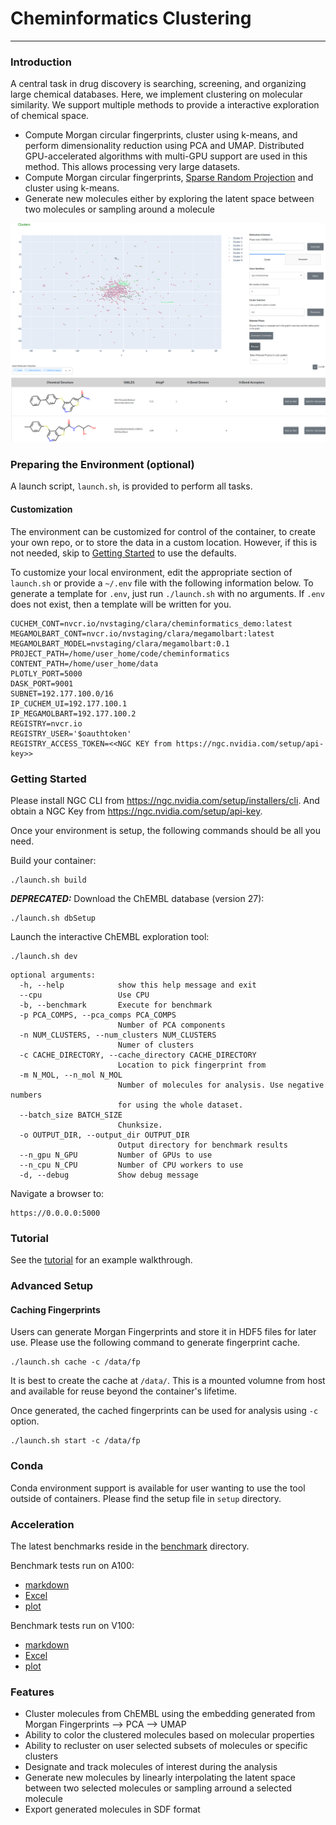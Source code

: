 # Cheminformatics Clustering
---

### Introduction

A central task in drug discovery is searching, screening, and organizing large chemical databases.
Here, we implement clustering on molecular similarity. We support multiple methods to provide a interactive exploration of chemical space.

 - Compute Morgan circular fingerprints, cluster using k-means, and perform dimensionality reduction using PCA and UMAP. Distributed GPU-accelerated algorithms with multi-GPU support are used in this method. This allows processing very large datasets.
 - Compute Morgan circular fingerprints, [Sparse Random Projection](https://docs.rapids.ai/api/cuml/stable/api.html?highlight=sparserandomprojection#cuml.random_projection.SparseRandomProjection) and cluster using k-means.
 - Generate new molecules either by exploring the latent space between two molecules or sampling around a molecule

![screenshot](tutorial/assets/screenshot.png "Screenshot of cheminformatics dashboard")

### Preparing the Environment (optional)
A launch script, `launch.sh`, is provided to perform all tasks.

#### Customization

The environment can be customized for control of the container, to create your own repo, or to store the data in a custom location. However, if this is not needed, skip to [Getting Started](#getting-started) to use the defaults.

To customize your local environment, edit the appropriate section of `launch.sh` or provide a `~/.env` file with the following information below.
To generate a template for `.env`, just run `./launch.sh` with no arguments.
If `.env` does not exist, then a template will be written for you.

```
CUCHEM_CONT=nvcr.io/nvstaging/clara/cheminformatics_demo:latest
MEGAMOLBART_CONT=nvcr.io/nvstaging/clara/megamolbart:latest
MEGAMOLBART_MODEL=nvstaging/clara/megamolbart:0.1
PROJECT_PATH=/home/user_home/code/cheminformatics
CONTENT_PATH=/home/user_home/data
PLOTLY_PORT=5000
DASK_PORT=9001
SUBNET=192.177.100.0/16
IP_CUCHEM_UI=192.177.100.1
IP_MEGAMOLBART=192.177.100.2
REGISTRY=nvcr.io
REGISTRY_USER='$oauthtoken'
REGISTRY_ACCESS_TOKEN=<<NGC KEY from https://ngc.nvidia.com/setup/api-key>>

```

### Getting Started
Please install NGC CLI from https://ngc.nvidia.com/setup/installers/cli. And obtain a NGC Key from https://ngc.nvidia.com/setup/api-key.

Once your environment is setup, the following commands should be all you need.

Build your container:
```
./launch.sh build
```


***DEPRECATED:***
Download the ChEMBL database (version 27):
```
./launch.sh dbSetup
```

Launch the interactive ChEMBL exploration tool:
```
./launch.sh dev
```

```
optional arguments:
  -h, --help            show this help message and exit
  --cpu                 Use CPU
  -b, --benchmark       Execute for benchmark
  -p PCA_COMPS, --pca_comps PCA_COMPS
                        Number of PCA components
  -n NUM_CLUSTERS, --num_clusters NUM_CLUSTERS
                        Numer of clusters
  -c CACHE_DIRECTORY, --cache_directory CACHE_DIRECTORY
                        Location to pick fingerprint from
  -m N_MOL, --n_mol N_MOL
                        Number of molecules for analysis. Use negative numbers
                        for using the whole dataset.
  --batch_size BATCH_SIZE
                        Chunksize.
  -o OUTPUT_DIR, --output_dir OUTPUT_DIR
                        Output directory for benchmark results
  --n_gpu N_GPU         Number of GPUs to use
  --n_cpu N_CPU         Number of CPU workers to use
  -d, --debug           Show debug message

```

Navigate a browser to:
```
https://0.0.0.0:5000
```

### Tutorial

See the [tutorial](tutorial/Tutorial.md) for an example walkthrough.

### Advanced Setup

#### Caching Fingerprints
Users can generate Morgan Fingerprints and store it in HDF5 files for later use. Please use the following command to generate fingerprint cache.
```
./launch.sh cache -c /data/fp
```

It is best to create the cache at `/data/`. This is a mounted volumne from host and available for reuse beyond the container's lifetime.

Once generated, the cached fingerprints can be used for analysis using `-c` option.
```
./launch.sh start -c /data/fp
```

### Conda

Conda environment support is available for user wanting to use the tool outside of containers. Please find the setup file in `setup` directory.

### Acceleration

The latest benchmarks reside in the [benchmark](benchmark/clustering/results) directory.

Benchmark tests run on A100:
  - [markdown](benchmark/clustering/results/A100/benchmark.md)
  - [Excel](benchmark/clustering/results/A100/benchmark.xlsx)
  - [plot](benchmark/clustering/results/A100/benchmark.png)

Benchmark tests run on V100:
  - [markdown](benchmark/clustering/results/V100/benchmark.md)
  - [Excel](benchmark/clustering/results/V100/benchmark.xlsx)
  - [plot](benchmark/clustering/results/V100/benchmark.png)

### Features

 - Cluster molecules from ChEMBL using the embedding generated from Morgan Fingerprints --> PCA --> UMAP
 - Ability to color the clustered molecules based on molecular properties
 - Ability to recluster on user selected subsets of molecules or specific clusters
 - Designate and track molecules of interest during the analysis
 - Generate new molecules by linearly interpolating the latent space between two selected molecules or sampling arround a selected molecule
 - Export generated molecules in SDF format
